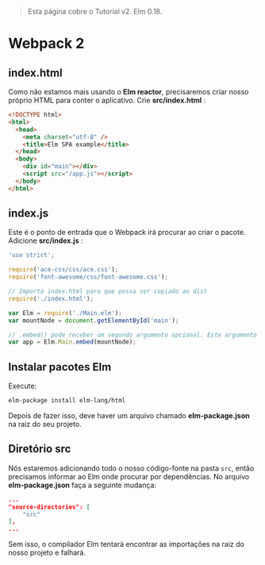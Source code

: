 > Esta página cobre o Tutorial v2. Elm 0.18.

# Webpack 2

## index.html

Como não estamos mais usando o __Elm reactor__, precisaremos criar nosso próprio HTML para conter o aplicativo. Crie __src/index.html__ :

```html
<!DOCTYPE html>
<html>
  <head>
    <meta charset="utf-8" />
    <title>Elm SPA example</title>
  </head>
  <body>
    <div id="main"></div>
    <script src="/app.js"></script>
  </body>
</html>
```

## index.js

Este é o ponto de entrada que o Webpack irá procurar ao criar o pacote. Adicione __src/index.js__ :

```js
'use strict';

require('ace-css/css/ace.css');
require('font-awesome/css/font-awesome.css');

// Importa index.html para que possa ser copiado ao dist
require('./index.html');

var Elm = require('./Main.elm');
var mountNode = document.getElementById('main');

// .embed() pode receber um segundo argumento opcional. Este argumento pode ser um objecto descrevendo os dados que precisaremos para iniciar o programa, por exemplo, um userID ou algum token
var app = Elm.Main.embed(mountNode);
```

## Instalar pacotes Elm

Execute:

```bash
elm-package install elm-lang/html
```

Depois de fazer isso, deve haver um arquivo chamado __elm-package.json__ na raiz do seu projeto.

## Diretório src

Nós estaremos adicionando todo o nosso código-fonte na pasta `src`, então precisamos informar ao Elm onde procurar por dependências. No arquivo __elm-package.json__ faça a seguinte mudança:

```json
...
"source-directories": [
    "src"
],
...
```

Sem isso, o compilador Elm tentará encontrar as importações na raiz do nosso projeto e falhará.
